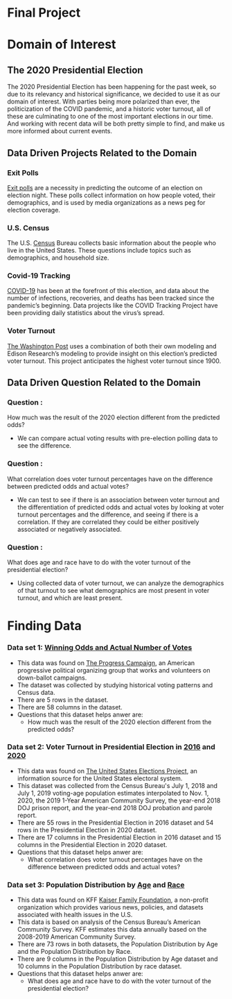# Final Project

# Domain of Interest

## The 2020 Presidential Election
The 2020 Presidential Election has been happening for the past week, so due to its relevancy and 
historical significance, we decided to use it as our domain of interest. With parties being more 
polarized than ever, the politicization of the COVID pandemic, and a historic voter turnout, all of 
these are culminating to one of the most important elections in our time. And working with recent 
data will be both pretty simple to find, and make us more informed about current events.

## Data Driven Projects Related to the Domain
### Exit Polls
[Exit polls](https://www.nytimes.com/interactive/2020/11/03/us/elections/exit-polls-president.html) are a necessity in predicting the outcome of an election on election night. These polls collect information on how people voted, their demographics, and is used by media organizations as a news peg for election coverage.
### U.S. Census
The U.S. [Census](https://www.census.gov/quickfacts/fact/table/US/PST045219)  Bureau collects basic information about the people who live in the United States. These questions include topics such as demographics, and household size.
### Covid-19 Tracking 
[COVID-19](https://covidtracking.com/data/national) has been at the forefront of this election, and data about the number of infections, recoveries, and deaths has been tracked since the pandemic’s beginning. Data projects like the COVID Tracking Project have been providing daily statistics about the virus’s spread.
### Voter Turnout
[The Washington Post](https://www.washingtonpost.com/graphics/2020/elections/voter-turnout/) uses a combination of both their own modeling and Edison Research’s modeling to provide insight on this election’s predicted voter turnout. This project anticipates the highest voter turnout since 1900.


## Data Driven Question Related to the Domain
### Question : 
How much was the result of the 2020 election different from the predicted odds?
- We can compare actual voting results with pre-election polling data to see the difference.

### Question : 
What correlation does voter turnout percentages have on the difference between predicted odds and actual votes?
- We can test to see if there is an association between voter turnout and the differentiation of predicted odds and actual votes by looking at voter turnout percentages and the difference, and seeing if there is a correlation. If they are correlated they could be either positively associated or negatively associated. 

### Question : 
What does age and race have to do with the voter turnout of the presidential election?
- Using collected data of voter turnout, we can analyze the demographics of that turnout to see what demographics are most present in voter turnout, and which are least present.

# Finding Data
### Data set 1: [Winning Odds and Actual Number of Votes](https://www.ourprogress.org/forecast)
- This data was found on [The Progress Campaign](https://www.ourprogress.org/), an American progressive political organizing group that works and volunteers on down-ballot campaigns. 
- The dataset was collected by studying historical voting patterns and Census data. 
- There are 5 rows in the dataset.
- There are 58 columns in the dataset.
- Questions that this dataset helps anwer are: 
   - How much was the result of the 2020 election different from the predicted odds?
### Data set 2: Voter Turnout in Presidential Election in [2016](http://www.electproject.org/2016g) and [2020](http://www.electproject.org/2020g)
  -  This data was found on [The United States Elections Project](http://www.electproject.org/ ), an information source for the United States electoral system.
   - This dataset was collected from the Census Bureau's July 1, 2018 and July 1, 2019 voting-age population estimates interpolated to Nov. 1, 2020, the 2019 1-Year American Community Survey, the year-end 2018 DOJ prison report, and the year-end 2018 DOJ probation and parole report.
   - There are 55 rows in the Presidential Election in 2016 dataset and 54 rows in the Presidential Election in 2020 dataset.
   - There are 17 columns in the Presidential Election in 2016 dataset and 15 columns in the Presidential Election in 2020 dataset.
   - Questions that this dataset helps anwer are:
      - What correlation does voter turnout percentages have on the difference between predicted odds and actual votes?
### Data set 3: Population Distribution by [Age](https://www.kff.org/other/state-indicator/distribution-by-age/?currentTimeframe=0&sortModel=%7B%22colId%22:%22Location%22,%22sort%22:%22asc%22%7D) and [Race](https://www.kff.org/other/state-indicator/distribution-by-raceethnicity/?currentTimeframe=0&sortModel=%7B%22colId%22:%22Location%22,%22sort%22:%22asc%22%7D)
- This data was found on KFF [Kaiser Family Foundation](https://www.kff.org/), a non-profit organization which provides various news, policies, and datasets associated with health issues in the U.S. 
- This data is based on analysis of the Census Bureau’s American Community Survey. KFF estimates this data annually based on the 2008-2019 American Community Survey.
- There are 73 rows in both datasets, the Population Distribution by Age and the Population Distribution by Race.
- There are 9 columns in the Population Distribution by Age dataset and 10 columns in the Population Distribution by race dataset. 
- Questions that this dataset helps anwer are: 
   - What does age and race have to do with the voter turnout of the presidential election? 

